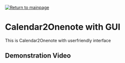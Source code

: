 [![Return to mainpage](https://img.shields.io/badge/Return_to_mainpage-blueviolet.svg)](https://github.com/juho-creator/Calendar2Onenote/blob/main/README.md)



# Calendar2Onenote with GUI
This is Calendar2Onenote with userfriendly interface
</br>


## Demonstration Video
